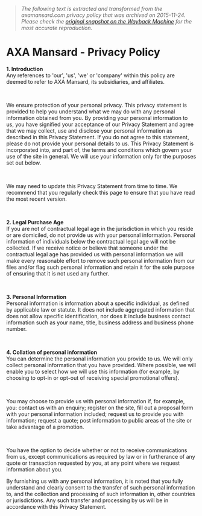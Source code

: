 > *The following text is extracted and transformed from the axamansard.com privacy policy that was archived on 2015-11-24. Please check the [original snapshot on the Wayback Machine](https://web.archive.org/web/20151124060815id_/https%3A//www.axamansard.com/privacy-policy) for the most accurate reproduction.*

# AXA Mansard - Privacy Policy

**1\. Introduction**  
Any references to 'our', 'us', 'we' or 'company' within this policy are deemed to refer to AXA Mansard, its subsidiaries, and affiliates.

 

We ensure protection of your personal privacy. This privacy statement is provided to help you understand what we may do with any personal information obtained from you. By providing your personal information to us, you have signified your acceptance of our Privacy Statement and agree that we may collect, use and disclose your personal information as described in this Privacy Statement. If you do not agree to this statement, please do not provide your personal details to us. This Privacy Statement is incorporated into, and part of, the terms and conditions which govern your use of the site in general. We will use your information only for the purposes set out below.

 

We may need to update this Privacy Statement from time to time. We recommend that you regularly check this page to ensure that you have read the most recent version.

 

**2\. Legal Purchase Age**  
If you are not of contractual legal age in the jurisdiction in which you reside or are domiciled, do not provide us with your personal information. Personal information of individuals below the contractual legal age will not be collected. If we receive notice or believe that someone under the contractual legal age has provided us with personal information we will make every reasonable effort to remove such personal information from our files and/or flag such personal information and retain it for the sole purpose of ensuring that it is not used any further.

 

**3\. Personal Information**  
Personal information is information about a specific individual, as defined by applicable law or statute. It does not include aggregated information that does not allow specific identification, nor does it include business contact information such as your name, title, business address and business phone number.

 

**4\. Collation of personal information**  
You can determine the personal information you provide to us. We will only collect personal information that you have provided. Where possible, we will enable you to select how we will use this information (for example, by choosing to opt-in or opt-out of receiving special promotional offers).

 

You may choose to provide us with personal information if, for example, you: contact us with an enquiry; register on the site, fill out a proposal form with your personal information included; request us to provide you with information; request a quote; post information to public areas of the site or take advantage of a promotion.

 

You have the option to decide whether or not to receive communications from us, except communications as required by law or in furtherance of any quote or transaction requested by you, at any point where we request information about you.

By furnishing us with any personal information, it is noted that you fully understand and clearly consent to the transfer of such personal information to, and the collection and processing of such information in, other countries or jurisdictions. Any such transfer and processing by us will be in accordance with this Privacy Statement.
